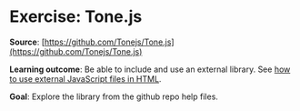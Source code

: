 # Exercise: Tone.js

**Source**: [https://github.com/Tonejs/Tone.js](https://github.com/Tonejs/Tone.js)

**Learning outcome**: Be able to include and use an external library. See [how to use external JavaScript files in HTML](https://www.tutorialspoint.com/How-to-use-external-js-files-in-an-HTML-file).

**Goal**: Explore the library from the github repo help files.

